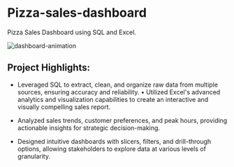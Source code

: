 # Pizza-sales-dashboard
Pizza Sales Dashboard using SQL and Excel.

![dashboard-animation](https://github.com/nabasmita-mahanta/HR-Analysis-Dashboard/blob/main/Demo%20GIF.gif)
## Project Highlights:
* Leveraged SQL to extract, clean, and organize raw data from multiple sources, ensuring accuracy and reliability. • Utilized Excel's advanced analytics and visualization capabilities to create an interactive and visually compelling sales report.

* Analyzed sales trends, customer preferences, and peak hours, providing actionable insights for strategic decision-making.

* Designed intuitive dashboards with slicers, filters, and drill-through options, allowing stakeholders to explore data at various levels of granularity.

